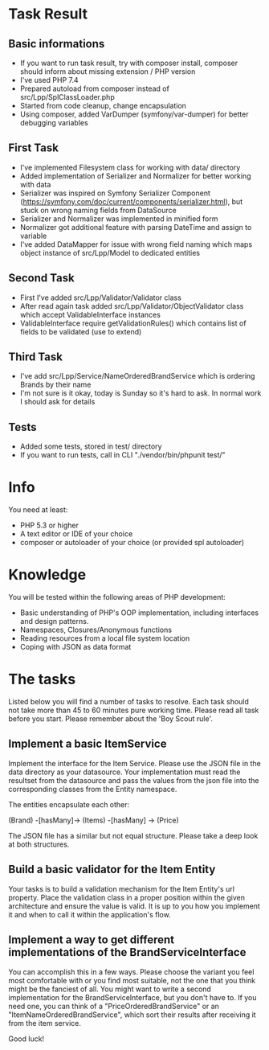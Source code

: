 # Task Result

## Basic informations

* If you want to run task result, try with composer install, composer should inform about missing extension / PHP version
* I've used PHP 7.4
* Prepared autoload from composer instead of src/Lpp/SplClassLoader.php
* Started from code cleanup, change encapsulation
* Using composer, added VarDumper (symfony/var-dumper) for better debugging variables

## First Task

* I've implemented Filesystem class for working with data/ directory
* Added implementation of Serializer and Normalizer for better working with data
* Serializer was inspired on Symfony Serializer Component (https://symfony.com/doc/current/components/serializer.html), but stuck on wrong naming fields from DataSource
* Serializer and Normalizer was implemented in minified form
* Normalizer got additional feature with parsing DateTime and assign to variable
* I've added DataMapper for issue with wrong field naming which maps object instance of src/Lpp/Model to dedicated entities

## Second Task

* First I've added src/Lpp/Validator/Validator class
* After read again task added src/Lpp/Validator/ObjectValidator class which accept ValidableInterface instances
* ValidableInterface require getValidationRules() which contains list of fields to be validated (use to extend)

## Third Task

* I've add src/Lpp/Service/NameOrderedBrandService which is ordering Brands by their name
* I'm not sure is it okay, today is Sunday so it's hard to ask. In normal work I should ask for details

## Tests

* Added some tests, stored in test/ directory
* If you want to run tests, call in CLI "./vendor/bin/phpunit test/"


# Info

You need at least:

* PHP 5.3 or higher
* A text editor or IDE of your choice
* composer or autoloader of your choice (or provided spl autoloader)

# Knowledge

You will be tested within the following areas of PHP development:

* Basic understanding of PHP's OOP implementation, including interfaces and design patterns.
* Namespaces, Closures/Anonymous functions
* Reading resources from a local file system location
* Coping with JSON as data format

# The tasks

Listed below you will find a number of tasks to resolve. Each task should not take more than 45 to 60 minutes pure working time.
Please read all task before you start.
Please remember about the 'Boy Scout rule'.

## Implement a basic ItemService

Implement the interface for the Item Service. Please use the JSON file in the data directory as your datasource.
Your implementation must read the resultset from the datasource and pass the values from the json file into the corresponding classes from the Entity namespace.

The entities encapsulate each other:

(Brand) -[hasMany]-> (Items) -[hasMany] -> (Price)

The JSON file has a similar but not equal structure. Please take a deep look at both structures.

## Build a basic validator for the Item Entity

Your tasks is to build a validation mechanism for the Item Entity's url property.
Place the validation class in a proper position within the given architecture and ensure the value is valid.
It is up to you how you implement it and when to call it within the application's flow.

## Implement a way to get different implementations of the BrandServiceInterface

You can accomplish this in a few ways.
Please choose the variant you feel most comfortable with or you find most suitable, not the one that you think might be the fanciest of all.
You might want to write a second implementation for the BrandServiceInterface, but you don't have to.
If you need one, you can think of a "PriceOrderedBrandService" or an "ItemNameOrderedBrandService", which sort their results after receiving it from the item service.

Good luck!
